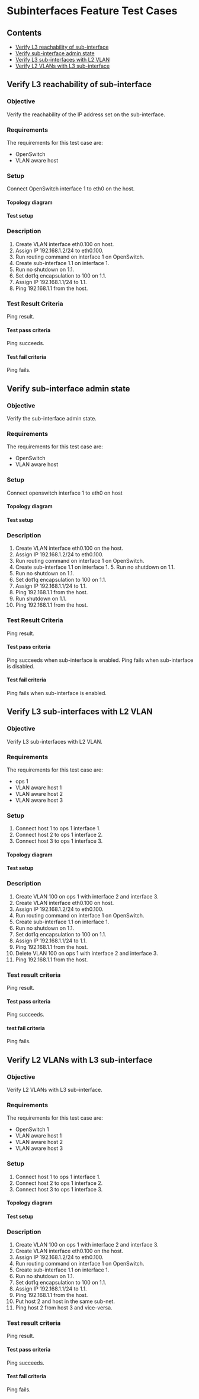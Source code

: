 # Subinterfaces Feature Test Cases
## Contents

- [Verify L3 reachability of sub-interface](#verify-l3-reachability-of-sub-interface)
- [Verify sub-interface admin state](#verify-sub-interface-admin-state)
- [Verify L3 sub-interfaces with L2 VLAN](#verify-l3-sub-interfaces-with-l2-vlan)
- [Verify L2 VLANs with L3 sub-interface](#verify-l2-vlans-with-l3-sub-interface)

##  Verify L3 reachability of sub-interface

### Objective
Verify the reachability of the IP address set on the sub-interface.

### Requirements
The requirements for this test case are:
 - OpenSwitch
 - VLAN aware host

### Setup
Connect OpenSwitch interface 1 to eth0 on the host.

#### Topology diagram
#### Test setup
### Description
1. Create VLAN interface eth0.100 on host.
2. Assign IP 192.168.1.2/24 to eth0.100.
3. Run routing command on interface 1 on OpenSwitch.
4. Create sub-interface 1.1 on interface 1.
5. Run no shutdown on 1.1.
6. Set dot1q encapsulation to 100 on 1.1.
7. Assign IP 192.168.1.1/24 to 1.1.
8. Ping 192.168.1.1 from the host.

### Test Result Criteria
Ping result.

#### Test pass criteria
Ping succeeds.

#### Test fail criteria
Ping fails.

##  Verify sub-interface admin state

### Objective
Verify the sub-interface admin state.

### Requirements
The requirements for this test case are:
 - OpenSwitch
 - VLAN aware host

### Setup
Connect openswitch interface 1 to eth0 on host

#### Topology diagram

#### Test setup

### Description
1. Create VLAN interface eth0.100 on the host.
2. Assign IP 192.168.1.2/24 to eth0.100.
3. Run routing command on interface 1 on OpenSwitch.
4. Create sub-interface 1.1 on interface 1. 5. Run no shutdown on 1.1.
5. Run no shutdown on 1.1.
6. Set dot1q encapsulation to 100 on 1.1.
7. Assign IP 192.168.1.1/24 to 1.1.
8. Ping 192.168.1.1 from the host.
9. Run shutdown on 1.1.
10. Ping 192.168.1.1 from the host.

### Test Result Criteria
Ping result.

#### Test pass criteria
Ping succeeds when sub-interface is enabled.
Ping fails when sub-interface is disabled.

#### Test fail criteria
Ping fails when sub-interface is enabled.

##  Verify L3 sub-interfaces with L2 VLAN

### Objective

Verify L3 sub-interfaces with L2 VLAN.

### Requirements
The requirements for this test case are:

 - ops 1
 - VLAN aware host 1
 - VLAN aware host 2
 - VLAN aware host 3

### Setup
1. Connect host 1 to ops 1 interface 1.
2. Connect host 2 to ops 1 interface 2.
3. Connect host 3 to ops 1 interface 3.
#### Topology diagram

#### Test setup

### Description
1. Create VLAN 100 on ops 1 with interface 2 and interface 3.
2. Create VLAN interface eth0.100 on host.
3. Assign IP 192.168.1.2/24 to eth0.100.
4. Run routing command on interface 1 on OpenSwitch.
5. Create sub-interface 1.1 on interface 1.
6. Run no shutdown on 1.1.
7. Set dot1q encapsulation to 100 on 1.1.
8. Assign IP 192.168.1.1/24 to 1.1.
9. Ping 192.168.1.1 from the host.
10. Delete VLAN 100 on ops 1 with interface 2 and interface 3.
11. Ping 192.168.1.1 from the host.

### Test result criteria
Ping result.

#### Test pass criteria
Ping succeeds.

#### test fail criteria
Ping fails.

##  Verify L2 VLANs with L3 sub-interface

### Objective

Verify L2 VLANs with L3 sub-interface.

### Requirements
The requirements for this test case are:

 - OpenSwitch 1
 - VLAN aware host 1
 - VLAN aware host 2
 - VLAN aware host 3

### Setup
1. Connect host 1 to ops 1 interface 1.
2. Connect host 2 to ops 1 interface 2.
3. Connect host 3 to ops 1 interface 3.

#### Topology diagram

#### Test setup

### Description
1. Create VLAN 100 on ops 1 with interface 2 and interface 3.
2. Create VLAN interface eth0.100 on the host.
3. Assign IP 192.168.1.2/24 to eth0.100.
4. Run routing command on interface 1 on OpenSwitch.
5. Create sub-interface 1.1 on interface 1.
6. Run no shutdown on 1.1.
7. Set dot1q encapsulation to 100 on 1.1.
8. Assign IP 192.168.1.1/24 to 1.1.
9. Ping 192.168.1.1 from the host.
10. Put host 2 and host in the same sub-net.
11. Ping host 2 from host 3 and vice-versa.

### Test result criteria
Ping result.

#### Test pass criteria
Ping succeeds.

#### Test fail criteria
Ping fails.
